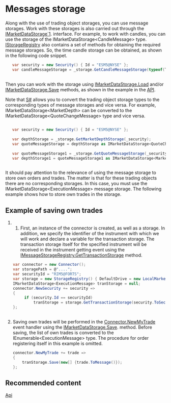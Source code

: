 # Messages storage

Along with the use of trading object storages, you can use message storages. Work with these storages is also carried out through the [IMarketDataStorage\`1](xref:StockSharp.Algo.Storages.IMarketDataStorage`1). interface. For example, to work with candles, you can use the storage of the IMarketDataStorage\<CandleMessage\> type. [IStorageRegistry](xref:StockSharp.Algo.Storages.IStorageRegistry) also contains a set of methods for obtaining the required message storages. So, the time candle storage can be obtained, as shown in the following code snippet. 

```cs
   var security = new Security() { Id = "ESM5@NYSE" };
   var candleMessageStorage = _storage.GetCandleMessageStorage(typeof(TimeFrameCandleMessage), security, TimeSpan.FromMinutes(1));
	
```

Then you can work with the storage using [IMarketDataStorage.Load](xref:StockSharp.Algo.Storages.IMarketDataStorage.Load) and\/or [IMarketDataStorage.Save](xref:StockSharp.Algo.Storages.IMarketDataStorage.Save) methods, as shown in the example in the [API](StoragesApi.md). 

Note that [S\#](StockSharpAbout.md) allows you to convert the trading object storage types to the corresponding types of message storages and vice versa. For example, IMarketDataStorage\<MarketDepth\> can be converted to the IMarketDataStorage\<QuoteChangeMessage\> type and vice versa. 

```cs
	
   var security = new Security() { Id = "ESM5@NYSE" };
   
   var depthStorage = _storage.GetMarketDepthStorage(_security);
   var quoteMessageStorage = depthStorage as IMarketDataStorage<QuoteChangeMessage>;
   
   var quoteMessageStorage1 = _storage.GetQuoteMessageStorage(_security);
   var depthStorage1 = quoteMessageStorage1 as IMarketDataStorage<MarketDepth>;
	
```

It should pay attention to the relevance of using the message storage to store own orders and trades. The matter is that for these trading objects there are no corresponding storages. In this case, you must use the IMarketDataStorage\<ExecutionMessage\> message storage. The following example shows how to store own trades in the storage. 

## Example of saving own trades

1. 1. First, an instance of the connector is created, as well as a storage. In addition, we specify the identifier of the instrument with which we will work and declare a variable for the transaction storage. The transaction storage itself for the specified instrument will be received in the instrument getting event using the [IMessageStorageRegistry.GetTransactionStorage](xref:StockSharp.Algo.Storages.IMessageStorageRegistry.GetTransactionStorage) method. 

   ```cs
   var connector = new Connector();
   var storagePath = @"....";
   var securityId = "RIM5@FORTS";
   var storage = new StorageRegistry() { DefaultDrive = new LocalMarketDataDrive(storagePath) };
   IMarketDataStorage<ExecutionMessage> tranStorage = null;
   connector.NewSecurity += security =>
   {
   		if (security.Id == securityId)
   			tranStorage = storage.GetTransactionStorage(security.ToSecurityId());
   };
    
   ```
2. Saving own trades will be performed in the [Connector.NewMyTrade](xref:StockSharp.Algo.Connector.NewMyTrade) event handler using the [IMarketDataStorage.Save](xref:StockSharp.Algo.Storages.IMarketDataStorage.Save). method. Before saving, the list of own trades is converted to the IEnumerable\<ExecutionMessage\> type. The procedure for order registering itself in this example is omitted. 

   ```cs
   connector.NewMyTrade += trade =>
   {
       tranStorage.Save(new[] {trade.ToMessage()});
   };
   ```

## Recommended content

[Api](StoragesApi.md)
